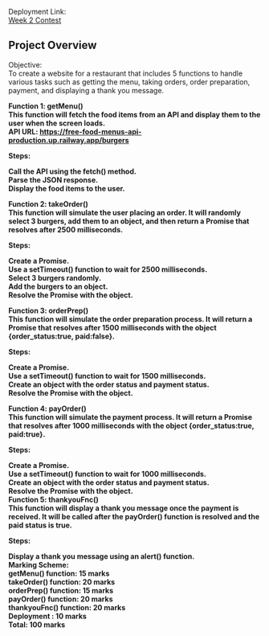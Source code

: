 Deployment Link: <br>
<a href="https://lizannajohn.github.io/f3-week2contest/"> Week 2 Contest </a>

<h2> Project Overview </h2>
Objective: <br>
To create a website for a restaurant that includes 5 functions to handle various tasks such as getting the menu, taking orders, order preparation, payment, and displaying a thank you message. <br>

<strong> Function 1: getMenu() <strong> <br>
This function will fetch the food items from an API and display them to the user when the screen loads. <br>
API URL: https://free-food-menus-api-production.up.railway.app/burgers <br>

Steps: <br>

Call the API using the fetch() method. <br>
Parse the JSON response. <br>
Display the food items to the user. <br>

<strong> Function 2: takeOrder() </strong> <br>
This function will simulate the user placing an order. It will randomly select 3 burgers, add them to an object, and then return a Promise that resolves after 2500 milliseconds. <br>

Steps: <br>

Create a Promise. <br>
Use a setTimeout() function to wait for 2500 milliseconds. <br>
Select 3 burgers randomly. <br>
Add the burgers to an object. <br>
Resolve the Promise with the object. <br>

<strong> Function 3: orderPrep() </strong> <br>
This function will simulate the order preparation process. It will return a Promise that resolves after 1500 milliseconds with the object {order_status:true, paid:false}. <br>

Steps: <br>

Create a Promise. <br>
Use a setTimeout() function to wait for 1500 milliseconds. <br>
Create an object with the order status and payment status. <br>
Resolve the Promise with the object. <br>

<strong> Function 4: payOrder() </strong> <br>
This function will simulate the payment process. It will return a Promise that resolves after 1000 milliseconds with the object {order_status:true, paid:true}. <br>

Steps: <br>

Create a Promise. <br>
Use a setTimeout() function to wait for 1000 milliseconds. <br>
Create an object with the order status and payment status. <br>
Resolve the Promise with the object. <br>
Function 5: thankyouFnc() <br>
This function will display a thank you message once the payment is received. It will be called after the payOrder() function is resolved and the paid status is true. <br>

Steps: <br>

Display a thank you message using an alert() function. <br>
Marking Scheme: <br>
getMenu() function: 15 marks <br>
takeOrder() function: 20 marks <br>
orderPrep() function: 15 marks <br>
payOrder() function: 20 marks <br>
thankyouFnc() function: 20 marks <br>
Deployment : 10 marks <br>
Total: 100 marks 
